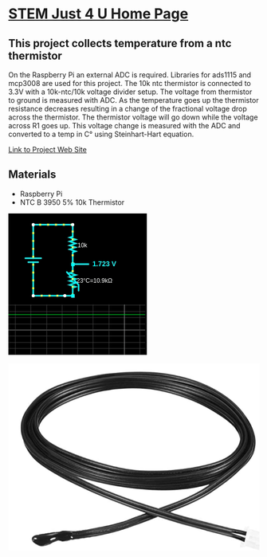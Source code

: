 <link rel="stylesheet" href="./images/sj4u.css"></link>

# [STEM Just 4 U Home Page](https://stemjust4u.com/)
## This project collects temperature from a ntc thermistor

On the Raspberry Pi an external ADC is required. Libraries for ads1115 and mcp3008 are used for this project. The 10k ntc thermistor is connected to 3.3V with a 10k-ntc/10k voltage divider setup. The voltage from thermistor to ground is measured with ADC. As the temperature goes up the thermistor resistance decreases resulting in a change of the fractional voltage drop across the thermistor. The thermistor voltage will go down while the voltage across R1 goes up. This voltage change is measured with the ADC and converted to a temp in C° using Steinhart-Hart equation.

[Link to Project Web Site](https://github.com/stemjust4u/adc-thermistor-ads1115)



## Materials 
* Raspberry Pi
* NTC B 3950 5% 10k Thermistor

![thermistor](images/falstad.gif#5rad)

![thermistor](images/thermistor.png#5rad)
​
